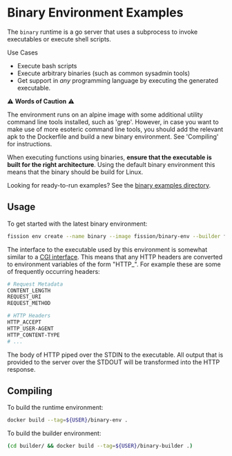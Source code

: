 # Binary Environment Examples

The `binary` runtime is a go server that uses a subprocess to invoke executables or execute shell scripts.

Use Cases
- Execute bash scripts
- Execute arbitrary binaries (such as common sysadmin tools)
- Get support in _any_ programming language by executing the generated executable.


⚠️ **Words of Caution** ⚠️

The environment runs on an alpine image with some additional utility command line tools installed, such as 'grep'. 
However, in case you want to make use of more esoteric command line tools, you should add the relevant apk to the 
Dockerfile and build a new binary environment. See 'Compiling' for instructions.

When executing functions using binaries, **ensure that the executable is built for the right architecture**. 
Using the default binary environment this means that the binary should be build for Linux.

Looking for ready-to-run examples? See the [binary examples directory](../../examples/binary).

## Usage
To get started with the latest binary environment:

```bash
fission env create --name binary --image fission/binary-env --builder fission/binary-builder
```

The interface to the executable used by this environment is somewhat similar to a [CGI interface](https://en.wikipedia.org/wiki/Common_Gateway_Interface).
This means that any HTTP headers are converted to environment variables of the form "HTTP_<header-name>". For example these
are some of frequently occurring headers:

```bash
# Request Metadata
CONTENT_LENGTH
REQUEST_URI
REQUEST_METHOD

# HTTP Headers
HTTP_ACCEPT
HTTP_USER-AGENT
HTTP_CONTENT-TYPE
# ...
```

The body of HTTP piped over the STDIN to the executable. 
All output that is provided to the server over the STDOUT will be transformed into the HTTP response.

## Compiling

To build the runtime environment:
```bash
docker build --tag=${USER}/binary-env .
```

To build the builder environment:
```bash
(cd builder/ && docker build --tag=${USER}/binary-builder .)
```
